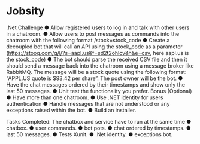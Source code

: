 # Jobsity
.Net Challenge
● Allow registered users to log in and talk with other users in a chatroom.
● Allow users to post messages as commands into the chatroom with the following format
/stock=stock_code
● Create a decoupled bot that will call an API using the stock_code as a parameter
(https://stooq.com/q/l/?s=aapl.us&f=sd2t2ohlcv&h&e=csv, here aapl.us is the
stock_code)
● The bot should parse the received CSV file and then it should send a message back into
the chatroom using a message broker like RabbitMQ. The message will be a stock quote
using the following format: “APPL.US quote is $93.42 per share”. The post owner will be
the bot.
● Have the chat messages ordered by their timestamps and show only the last 50
messages.
● Unit test the functionality you prefer.
Bonus (Optional)
● Have more than one chatroom.
● Use .NET identity for users authentication
● Handle messages that are not understood or any exceptions raised within the bot.
● Build an installer.

Tasks Completed:
The chatbox and service have to run at the same time
● chatbox.
● user commands.
● bot pots.
● chat ordered by timestamps.
● last 50 messages.
● Tests Xunit.
● .Net identity.
● exceptions bot.






